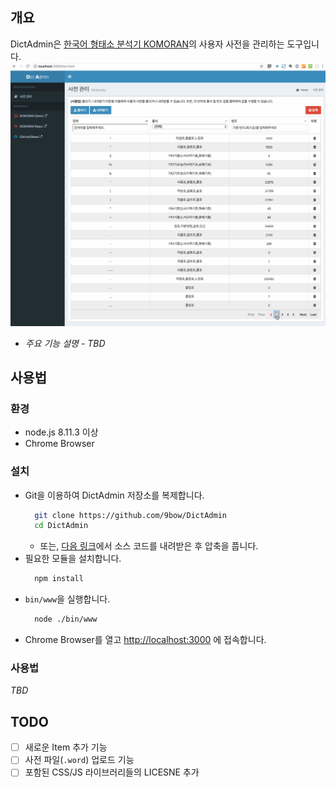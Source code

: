 ## 개요
DictAdmin은 [한국어 형태소 분석기 KOMORAN](https://github.com/shin285/KOMORAN)의 사용자 사전을 관리하는 도구입니다.
![](./public/img/DictAdminDemo.gif)
* *주요 기능 설명 - TBD*

## 사용법
### 환경
* node.js 8.11.3 이상
* Chrome Browser

### 설치
* Git을 이용하여 DictAdmin 저장소를 복제합니다.
  ```sh
    git clone https://github.com/9bow/DictAdmin
    cd DictAdmin
  ```
    * 또는, [다음 링크](https://github.com/9bow/DictAdmin/releases)에서 소스 코드를 내려받은 후 압축을 풉니다.
* 필요한 모듈을 설치합니다.
  ```sh
    npm install
  ```
* `bin/www`을 실행합니다.
  ```sh
    node ./bin/www
  ```
* Chrome Browser를 열고 [http://localhost:3000](http://localhost:3000) 에 접속합니다.

### 사용법
*TBD*


## TODO
* [ ] 새로운 Item 추가 기능
* [ ] 사전 파일(`.word`) 업로드 기능
* [ ] 포함된 CSS/JS 라이브러리들의 LICESNE 추가